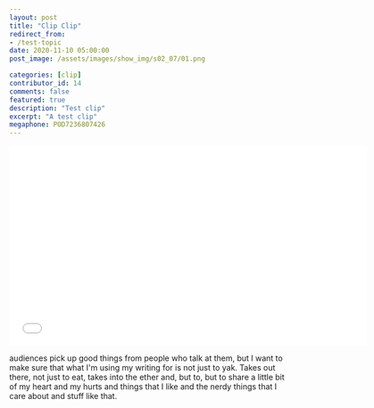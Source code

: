 ```yaml
---
layout: post
title: "Clip Clip"
redirect_from:
- /test-topic
date: 2020-11-10 05:00:00
post_image: /assets/images/show_img/s02_07/01.png

categories: [clip]
contributor_id: 14
comments: false
featured: true
description: "Test clip"
excerpt: "A test clip"
megaphone: POD7236807426
---
```


<iframe src="//share.descript.com/embed/BeSKOEsa6uQ" width="640" height="360" frameborder="0" allowfullscreen></iframe>

audiences pick up good things from people who talk at them, but I want to make sure that what I'm using my writing for is not just to yak. Takes out there, not just to eat, takes into the ether and, but to, but to share a little bit of my heart and my hurts and things that I like and the nerdy things that I care about and stuff like that.